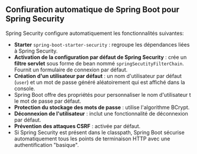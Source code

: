 ## Confiuration automatique de Spring Boot pour Spring Security
Spring Security configure automatiquement les fonctionnalités suivantes:
- **Starter** ```spring-boot-starter-security``` : regroupe les dépendances liées à Spring Security.
- **Activation de la configuration par défaut de Spring Security** : crée un **filtre servlet** sous forme de bean nommé ```springSecutityFilterChain```. Fournit un formulaire de connexion par défaut.
- **Création d'un utilisateur par défaut** : un nom d'utilisateur par défaut (```user```) et un mot de passe généré aléatoirement qui est affiché dans la console.
- Spring Boot offre des propriétés pour personnaliser le nom d'utilisateur t le mot de passe par défaut.
- **Protection du stockage des mots de passe** : utilise l'algorithme BCrypt.
- **Déconnexion de l'utilisateur** : inclut une fonctionnalité de déconnexion par défaut.
- **Prévention des attaques CSRF** : activée par défaut.
- Si Spring Security est présent dans le classpath, Spring Boot sécurise automatiquement tous les points de terminaison HTTP avec une authentification "basique".
